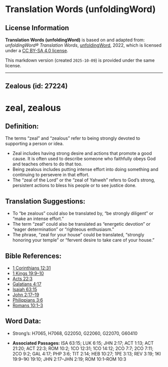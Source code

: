 # Translation Words (unfoldingWord)

## License Information

**Translation Words (unfoldingWord)** is based on and adapted from: _unfoldingWord® Translation Words_, [unfoldingWord](https://unfoldingword.org/utw), 2022, which is licensed under a [CC BY-SA 4.0 license](https://creativecommons.org/licenses/by-sa/4.0/legalcode.en).

This markdown version (created `2025-10-09`) is provided under the same license.



--------------------------------

## Zealous (id: 27224)

zeal, zealous
=============

Definition:
-----------

The terms “zeal” and “zealous” refer to being strongly devoted to supporting a person or idea.

* Zeal includes having strong desire and actions that promote a good cause. It is often used to describe someone who faithfully obeys God and teaches others to do that too.
* Being zealous includes putting intense effort into doing something and continuing to persevere in that effort.
* The “zeal of the Lord” or the “zeal of Yahweh” refers to God’s strong, persistent actions to bless his people or to see justice done.

Translation Suggestions:
------------------------

* To “be zealous” could also be translated by, “be strongly diligent” or “make an intense effort.”
* The term “zeal” could also be translated as “energetic devotion” or “eager determination” or “righteous enthusiasm.”
* The phrase, “zeal for your house” could be translated, “strongly honoring your temple” or “fervent desire to take care of your house.”

Bible References:
-----------------

* [1 Corinthians 12:31](https://ref.ly/1Cor12:31)
* [1 Kings 19:9–10](https://ref.ly/1Kgs19:9-1Kgs19:10)
* [Acts 22:3](https://ref.ly/Acts22:3)
* [Galatians 4:17](https://ref.ly/Gal4:17)
* [Isaiah 63:15](https://ref.ly/Isa63:15)
* [John 2:17–19](https://ref.ly/John2:17-John2:19)
* [Philippians 3:6](https://ref.ly/Phil3:6)
* [Romans 10:1–3](https://ref.ly/Rom10:1-Rom10:3)

Word Data:
----------

* Strong’s: H7065, H7068, G22050, G22060, G22070, G60410

* **Associated Passages:** ISA 63:15; LUK 6:15; JHN 2:17; ACT 1:13; ACT 21:20; ACT 22:3; ROM 10:2; 1CO 12:31; 1CO 14:12; 2CO 7:7; 2CO 7:11; 2CO 9:2; GAL 4:17; PHP 3:6; TIT 2:14; HEB 10:27; 1PE 3:13; REV 3:19; 1KI 19:9–1KI 19:10; JHN 2:17–JHN 2:19; ROM 10:1–ROM 10:3


